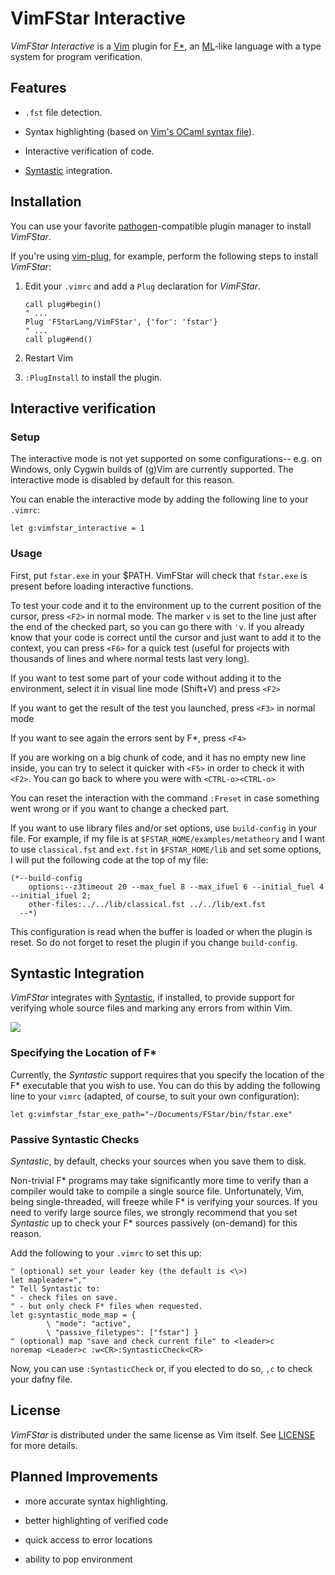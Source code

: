 VimFStar Interactive
====================

*VimFStar Interactive* is a [Vim](<http://www.vim.org>) plugin for
[F\*](<http://www.fstar-lang.org>), an
[ML](<http://en.wikipedia.org/wiki/ML_(programming_language)>)-like language
with a type system for program verification.

Features
--------

-   `.fst` file detection.

-   Syntax highlighting (based on [Vim's OCaml syntax
    file](<https://github.com/vim/vim/blob/master/runtime/syntax/ocaml.vim>)).

-   Interactive verification of code.

-   [Syntastic](<https://github.com/scrooloose/syntastic>) integration.

Installation
------------

You can use your favorite
[pathogen](<https://github.com/tpope/vim-pathogen>)-compatible plugin manager to
install *VimFStar*.

If you're using [vim-plug](<https://github.com/junegunn/vim-plug>), for example,
perform the following steps to install *VimFStar*:

1.  Edit your `.vimrc` and add a `Plug` declaration for *VimFStar*.

    ~~~~~~~~~~~~~~~~~~~~~~~~~~~~~~~~~~~~~~~~~~~~~~~~~~~~~~~~~~~~~~~~~~~~~~~~ vim
    call plug#begin()
    " ...
    Plug 'FStarLang/VimFStar', {'for': 'fstar'}
    " ...
    call plug#end()
    ~~~~~~~~~~~~~~~~~~~~~~~~~~~~~~~~~~~~~~~~~~~~~~~~~~~~~~~~~~~~~~~~~~~~~~~~~~~~

2.  Restart Vim

3.  `:PlugInstall` to install the plugin.

Interactive verification
------------------------

### Setup

The interactive mode is not yet supported on some configurations-- e.g. on Windows,
only Cygwin builds of (g)Vim are currently supported. The interactive mode is
disabled by default for this reason.

You can enable the interactive mode by adding the following line to your
`.vimrc`:

~~~~~~~~~~~~~~~~~~~~~~~~~~~~~~~~~~~~~~~~~~~~~~~~~~~~~~~~~~~~~~~~~~~~~~~~~~~~ vim
let g:vimfstar_interactive = 1
~~~~~~~~~~~~~~~~~~~~~~~~~~~~~~~~~~~~~~~~~~~~~~~~~~~~~~~~~~~~~~~~~~~~~~~~~~~~~~~~

### Usage

First, put `fstar.exe` in your \$PATH. VimFStar will check that `fstar.exe` is
present before loading interactive functions.

To test your code and it to the environment up to the current position of the cursor, press ```<F2>``` in normal mode. The marker ```v``` is set to the line just after the end of the checked part, so you can go there with ```'v```. If you already know that your code is correct until the cursor and just want to add it to the context, you can press ```<F6>``` for a quick test (useful for projects with thousands of lines and where normal tests last very long).

If you want to test some part of your code without adding it to the environment,
select it in visual line mode (Shift+V) and press `<F2>`

If you want to get the result of the test you launched, press `<F3>` in normal
mode

If you want to see again the errors sent by F\*, press `<F4>`

If you are working on a big chunk of code, and it has no empty new line inside,
you can try to select it quicker with `<F5>` in order to check it with `<F2>`.
You can go back to where you were with `<CTRL-o><CTRL-o>`

You can reset the interaction with the command `:Freset` in case something went
wrong or if you want to change a checked part.

If you want to use library files and/or set options, use `build-config` in your
file. For example, if my file is at `$FSTAR_HOME/examples/metatheory` and I want
to use `classical.fst` and `ext.fst` in `$FSTAR_HOME/lib` and set some options,
I will put the following code at the top of my file:

~~~~~~~~~~~~~~~~~~~~~~~~~~~~~~~~~~~~~~~~~~~~~~~~~~~~~~~~~~~~~~~~~~~~~~~~~~ fstar
(*--build-config
    options:--z3timeout 20 --max_fuel 8 --max_ifuel 6 --initial_fuel 4 --initial_ifuel 2;
    other-files:../../lib/classical.fst ../../lib/ext.fst
  --*)
~~~~~~~~~~~~~~~~~~~~~~~~~~~~~~~~~~~~~~~~~~~~~~~~~~~~~~~~~~~~~~~~~~~~~~~~~~~~~~~~

This configuration is read when the buffer is loaded or when the plugin is
reset. So do not forget to reset the plugin if you change `build-config`.

Syntastic Integration
---------------------

*VimFStar* integrates with
[Syntastic](<https://github.com/scrooloose/syntastic>), if installed, to provide
support for verifying whole source files and marking any errors from within Vim.

![](<./plugin/VimFStar/doc/syntastic.jpg>)

### Specifying the Location of F\*

Currently, the *Syntastic* support requires that you specify the location of the
F\* executable that you wish to use. You can do this by adding the following
line to your `vimrc` (adapted, of course, to suit your own configuration):

~~~~~~~~~~~~~~~~~~~~~~~~~~~~~~~~~~~~~~~~~~~~~~~~~~~~~~~~~~~~~~~~~~~~~~~~~~~~ vim
let g:vimfstar_fstar_exe_path="~/Documents/FStar/bin/fstar.exe"
~~~~~~~~~~~~~~~~~~~~~~~~~~~~~~~~~~~~~~~~~~~~~~~~~~~~~~~~~~~~~~~~~~~~~~~~~~~~~~~~

### Passive Syntastic Checks

*Syntastic*, by default, checks your sources when you save them to disk.

Non-trivial F\* programs may take significantly more time to verify than a
compiler would take to compile a single source file. Unfortunately, Vim, being
single-threaded, will freeze while F\* is verifying your sources. If you need to
verify large source files, we strongly recommend that you set *Syntastic* up to
check your F\* sources passively (on-demand) for this reason.

Add the following to your `.vimrc` to set this up:

~~~~~~~~~~~~~~~~~~~~~~~~~~~~~~~~~~~~~~~~~~~~~~~~~~~~~~~~~~~~~~~~~~~~~~~~~~~~ vim
" (optional) set your leader key (the default is <\>)
let mapleader=","
" Tell Syntastic to:
" - check files on save.
" - but only check F* files when requested.
let g:syntastic_mode_map = {
        \ "mode": "active",
        \ "passive_filetypes": ["fstar"] }
" (optional) map "save and check current file" to <leader>c
noremap <Leader>c :w<CR>:SyntasticCheck<CR>
~~~~~~~~~~~~~~~~~~~~~~~~~~~~~~~~~~~~~~~~~~~~~~~~~~~~~~~~~~~~~~~~~~~~~~~~~~~~~~~~

Now, you can use `:SyntasticCheck` or, if you elected to do so, `,c` to check
your dafny file.

License
-------

*VimFStar* is distributed under the same license as Vim itself. See
[LICENSE](<http://github.com/FStarLang/VimFStar/blob/master/LICENSE>) for more
details.

Planned Improvements
--------------------

-   more accurate syntax highlighting.

-   better highlighting of verified code

-   quick access to error locations

-   ability to pop environment
